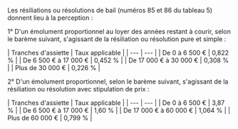 Les résiliations ou résolutions de bail (numéros 85 et 86 du tableau 5) donnent lieu à la perception :


1° D'un émolument proportionnel au loyer des années restant à courir, selon le barème suivant, s'agissant de la résiliation ou résolution pure et simple :


  



| Tranches d'assiette | 
Taux applicable |
| --- | --- |
| 
De 0 à 6 500 € | 
0,822 % |
| 
De 6 500 € à 17 000 € | 
0,452 % |
| 
De 17 000 € à 30 000 € | 
0,308 % |
| 
Plus de 30 000 € | 
0,226 % |


2° D'un émolument proportionnel, selon le barème suivant, s'agissant de la résiliation ou résolution avec stipulation de prix :


  

  



| 
Tranches d'assiette | 
Taux applicable |
| --- | --- |
| 
De 0 à 6 500 € | 
3,87 % |
| 
De 6 500 € à 17 000 € | 
1,60 % |
| 
De 17 000 € à 60 000 € | 
1,064 % |
| 
Plus de 60 000 € | 
0,799 % |

